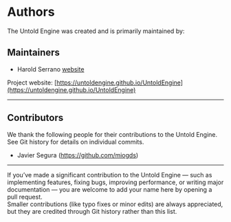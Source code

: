 # Authors

The Untold Engine was created and is primarily maintained by:

## Maintainers
- Harold Serrano [website](https://www.haroldserrano.com)

Project website: [https://untoldengine.github.io/UntoldEngine](https://untoldengine.github.io/UntoldEngine)

---

## Contributors

We thank the following people for their contributions to the Untold Engine.
See Git history for details on individual commits.

- Javier Segura (https://github.com/miogds)

---

If you’ve made a significant contribution to the Untold Engine — such as implementing features, fixing bugs, improving performance, or writing major documentation — you are welcome to add your name here by opening a pull request.  
Smaller contributions (like typo fixes or minor edits) are always appreciated, but they are credited through Git history rather than this list.


